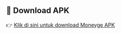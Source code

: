 ## 📱 Download APK
👉 [Klik di sini untuk download Moneyge APK](https://github.com/muhammadazrilachdi/moneyge/releases/tag/v1.0.0)
